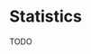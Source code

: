 # Statistics

<!--
https://linkedin.com/learning/statistics-foundations-the-basics/the-beginning-of-your-statistics-journey
https://linkedin.com/learning/statistics-foundations-probability/the-importance-of-probabilities
-->

TODO
